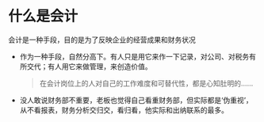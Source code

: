 # 什么是会计
会计是一种手段，目的是为了反映企业的经营成果和财务状况
- 作为一种手段，自然分高下。有人只是用它来作一下记录，对公司、对税务有所交代；有人用它来做管理，来创造价值。
  > 在会计岗位上的人对自己的工作难度和可替代性，都是心知肚明的……
- 没人敢说财务部不重要，老板也觉得自己看重财务部，但实际都是‘伪重视’，从不看报表，财务分析交归交，看归看，他实际和出纳联系的最多。
